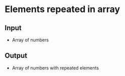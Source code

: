 # Elements repeated in array

## Input

- Array of numbers

## Output

- Array of numbers with repeated elements